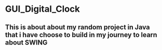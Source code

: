 # GUI_Digital_Clock
## This is about about my random project in Java that i have choose to build in my journey to learn about SWING
